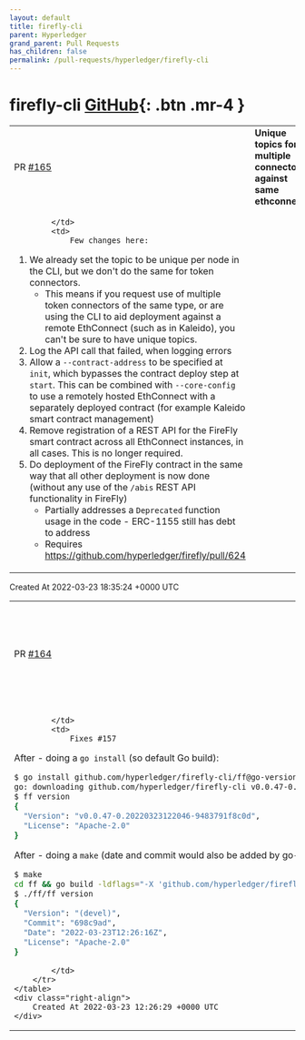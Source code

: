 ```yaml
---
layout: default
title: firefly-cli
parent: Hyperledger
grand_parent: Pull Requests
has_children: false
permalink: /pull-requests/hyperledger/firefly-cli
---
```


# firefly-cli <span class="fs-3 right-align">[GitHub](https://github.com/hyperledger/firefly-cli){: .btn .mr-4 }</span>


<div>
    <table>
        <tr>
            <td>
                PR <a href="https://github.com/hyperledger/firefly-cli/pull/165" class=".btn">#165</a>
            </td>
            <td>
                <b>
                    Unique topics for multiple connectors against same ethconnect
                </b>
            </td>
        </tr>
        <tr>
            <td>
                
            </td>
            <td>
                Few changes here:

1. We already set the topic to be unique per node in the CLI, but we don't do the same for token connectors.
    - This means if you request use of multiple token connectors of the same type, or are using the CLI to aid deployment against a remote EthConnect (such as in Kaleido), you can't be sure to have unique topics.
2. Log the API call that failed, when logging errors
3. Allow a `--contract-address` to be specified at `init`, which bypasses the contract deploy step at `start`. This can be combined with `--core-config` to use a remotely hosted EthConnect with a separately deployed contract (for example Kaleido smart contract management)
4. Remove registration of a REST API for the FireFly smart contract across all EthConnect instances, in all cases. This is no longer required.
5. Do deployment of the FireFly contract in the same way that all other deployment is now done (without any use of the `/abis` REST API functionality in FireFly)
    - Partially addresses a `Deprecated` function usage in the code - ERC-1155 still has debt to address
    - Requires https://github.com/hyperledger/firefly/pull/624
            </td>
        </tr>
    </table>
    <div class="right-align">
        Created At 2022-03-23 18:35:24 +0000 UTC
    </div>
</div>

<div>
    <table>
        <tr>
            <td>
                PR <a href="https://github.com/hyperledger/firefly-cli/pull/164" class=".btn">#164</a>
            </td>
            <td>
                <b>
                    Include build version using built-in Go semantics for go install
                </b>
            </td>
        </tr>
        <tr>
            <td>
                
            </td>
            <td>
                Fixes #157 

After - doing a `go install` (so default Go build):

```sh
$ go install github.com/hyperledger/firefly-cli/ff@go-version
go: downloading github.com/hyperledger/firefly-cli v0.0.47-0.20220323122046-9483791f8c0d
$ ff version
{
  "Version": "v0.0.47-0.20220323122046-9483791f8c0d",
  "License": "Apache-2.0"
}
```

After - doing a `make` (date and commit would also be added by go-releaser):

```sh
$ make
cd ff && go build -ldflags="-X 'github.com/hyperledger/firefly-cli/cmd.BuildDate=2022-03-23T12:24:33Z' -X 'github.com/hyperledger/firefly-cli/cmd.BuildCommit=9483791'"
$ ./ff/ff version
{
  "Version": "(devel)",
  "Commit": "698c9ad",
  "Date": "2022-03-23T12:26:16Z",
  "License": "Apache-2.0"
}
```
            </td>
        </tr>
    </table>
    <div class="right-align">
        Created At 2022-03-23 12:26:29 +0000 UTC
    </div>
</div>

